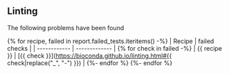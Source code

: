 ## Linting

The following problems have been found

{% for recipe, failed in report.failed_tests.iteritems() -%}
| Recipe       | failed checks |
| ------------ | ------------- |
{% for check in failed -%}
| {{ recipe }} | [{{ check }}](https://bioconda.github.io/linting.html#{{ check|replace("_", "-") }}) |
{%- endfor %}
{%- endfor %}
